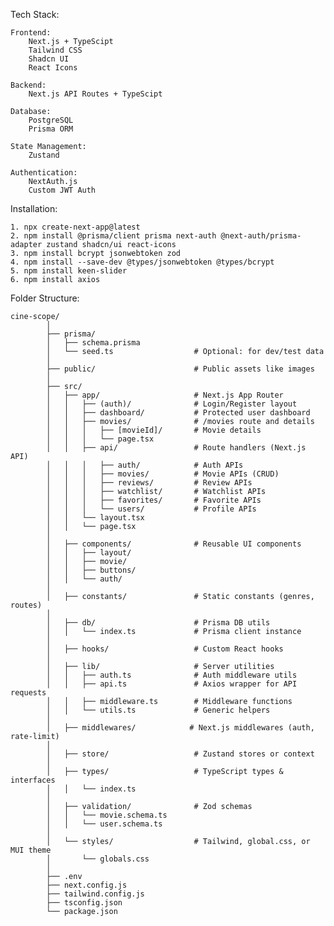 Tech Stack:

    Frontend:
        Next.js + TypeScipt
        Tailwind CSS
        Shadcn UI
        React Icons

    Backend:
        Next.js API Routes + TypeScipt
    
    Database:
        PostgreSQL
        Prisma ORM

    State Management:
        Zustand

    Authentication:
        NextAuth.js
        Custom JWT Auth

Installation:

    1. npx create-next-app@latest
    2. npm install @prisma/client prisma next-auth @next-auth/prisma-adapter zustand shadcn/ui react-icons
    3. npm install bcrypt jsonwebtoken zod
    4. npm install --save-dev @types/jsonwebtoken @types/bcrypt
    5. npm install keen-slider
    6. npm install axios

Folder Structure:

    cine-scope/
            │
            ├── prisma/
            │   ├── schema.prisma
            │   └── seed.ts                  # Optional: for dev/test data
            │
            ├── public/                      # Public assets like images
            │
            ├── src/
            │   ├── app/                     # Next.js App Router
            │   │   ├── (auth)/              # Login/Register layout
            │   │   ├── dashboard/           # Protected user dashboard
            │   │   ├── movies/              # /movies route and details
            │   │   │   ├── [movieId]/       # Movie details
            │   │   │   └── page.tsx
            │   │   ├── api/                 # Route handlers (Next.js API)
            │   │   │   ├── auth/            # Auth APIs
            │   │   │   ├── movies/          # Movie APIs (CRUD)
            │   │   │   ├── reviews/         # Review APIs
            │   │   │   ├── watchlist/       # Watchlist APIs
            │   │   │   ├── favorites/       # Favorite APIs
            │   │   │   └── users/           # Profile APIs
            │   │   └── layout.tsx
            │   │   └── page.tsx
            │
            │   ├── components/              # Reusable UI components
            │   │   ├── layout/
            │   │   ├── movie/
            │   │   ├── buttons/
            │   │   └── auth/
            │
            │   ├── constants/               # Static constants (genres, routes)
            │
            │   ├── db/                      # Prisma DB utils
            │   │   └── index.ts             # Prisma client instance
            │
            │   ├── hooks/                   # Custom React hooks
            │
            │   ├── lib/                     # Server utilities
            │   │   ├── auth.ts              # Auth middleware utils
            │   │   ├── api.ts               # Axios wrapper for API requests
            │   │   ├── middleware.ts        # Middleware functions
            │   │   └── utils.ts             # Generic helpers
            │
            │   ├── middlewares/            # Next.js middlewares (auth, rate-limit)
            │
            │   ├── store/                   # Zustand stores or context
            │
            │   ├── types/                   # TypeScript types & interfaces
            │   │   └── index.ts
            │
            │   ├── validation/              # Zod schemas
            │   │   └── movie.schema.ts
            │   │   └── user.schema.ts
            │
            │   └── styles/                  # Tailwind, global.css, or MUI theme
            │       └── globals.css
            │
            ├── .env
            ├── next.config.js
            ├── tailwind.config.js
            ├── tsconfig.json
            └── package.json
